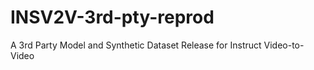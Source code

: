 # INSV2V-3rd-pty-reprod
A 3rd Party Model and Synthetic Dataset Release for Instruct Video-to-Video
